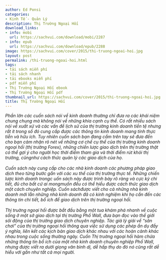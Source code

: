 ```yaml
---
author: Ed Ponsi
categories:
- Kinh Tế - Quản Lý
description: Thị Trường Ngoại Hối
download_links:
- info: mobi
  url: https://sachvui.com/download/mobi/2287
- info: epub
  url: https://sachvui.com/download/epub/2288
image: https://sachvui.com/cover/2015/thi-truong-ngoai-hoi.jpg
layout: post
permalink: /thi-truong-ngoai-hoi.html
tags:
- tải sách miễn phí
- tải sách nhanh
- tải ebooks miễn phí
- pdf miễn phí
- Thị Trường Ngoại Hối ebook
- Thị Trường Ngoại Hối pdf
thumbnail_url: https://sachvui.com/cover/2015/thi-truong-ngoai-hoi.jpg
title: Thị Trường Ngoại Hối
---
```


 <div class="item-desc text-justify"> <p><em>Phần lớn các cuốn sách nói về kinh doanh thường chỉ đưa ra các khái niệm chung chung mà không nói về những khía cạnh cụ thể. Có rất nhiều sách nói về xuất xứ và các vấn đề lịch sử của thị trường kinh doanh tiền tệ nhưng rất ít trong số đó cung cấp được các thông tin kinh doanh mang tính thực tiễn và hữu ích. Tuy nhiên cuốn sách bạn đang cầm trên tay sẽ đưa đến cho bạn cảm nhận rõ nét về những cơ chế cụ thể của thị trường kinh doanh ngoại hối (thị trường Forex), những chiến lược giao dịch trên thị trường thật có thể gợi ý cho người học thời điểm tham gia và thời điểm rút khỏi thị trường, cũngnhư cách thức quản lý các giao dịch của họ.</em><br><br><em>Cuốn sách này cung cấp cho các nhà kinh doanh các phương pháp giao dịch theo từng bước gắn với các xu thế của thị trường thực tế. Những chiến lược kinh doanh trongc uốn sách này được trình bày rõ ràng và cực kỳ chi tiết, đủ cho bất cứ ai mongmuốn đều có thể hiểu được cách thức giao dịch một cách chuyên nghiệp. Cuốn sáchđược viết cho cả những nhà kinh doanh mới lẫn những nhà kinh doanh đã có kinh nghiệm khi họ cần đến các thông tin chi tiết, bổ ích để giao dịch trên thị trường ngoại hối.</em><br><br><em>Thị truờng ngoại hối được bắt đầu bằng một tua khám phá nhanh về cuộc sống ở một sở giao dịch tại thị trường Phố Wall, đưa bạn đọc vào thế giới sôi động của thị trường giao dịch chuyên nghiệp. Tác giả lý giải về “sân chơi” của thị trường ngoại hối thông qua việc sử dụng các phép ẩn dụ đầy ý nghĩa, liên kết các kịch bản giao dịch khác nhau với các hoàn cảnh khác nhau trong cuộc sống thường ngày. Cuốn Thị truờng ngoại hối hàm chứa những thông tin bổ ích của một nhà kinh doanh chuyên nghiệp Phố Wall, nhưng được viết ra dưới giọng văn bình dị, dễ hấp thụ do đó nó cũng rất dễ hiểu với gần như tất cả mọi người.</em></p> </div>